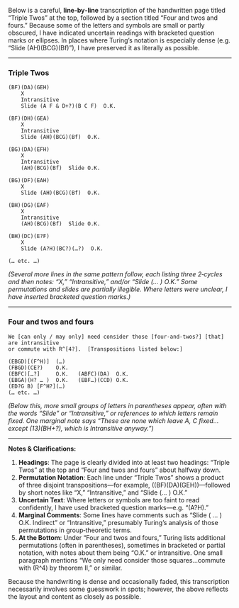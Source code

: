 Below is a careful, **line‐by‐line** transcription of the handwritten page titled “Triple Twos” at the top, followed by a section titled “Four and twos and fours.”  Because some of the letters and symbols are small or partly obscured, I have indicated uncertain readings with bracketed question marks or ellipses.  In places where Turing’s notation is especially dense (e.g. “Slide (AH)(BCG)(Bf)”), I have preserved it as literally as possible.

---

### **Triple Twos**

```
(BF)(DA)(GEH)
    X
    Intransitive
    Slide (A F & D+?)(B C F)  O.K.

(BF)(DH)(GEA)
    X
    Intransitive
    Slide (AH)(BCG)(Bf)  O.K.

(BG)(DA)(EFH)
    X
    Intransitive
    (AH)(BCG)(Bf)  Slide O.K.

(BG)(DF)(EAH)
    X
    Slide (AH)(BCG)(Bf)  O.K.

(BH)(DG)(EAF)
    X
    Intransitive
    (AH)(BCG)(Bf)  Slide O.K.

(BH)(DC)(E?F)
    X
    Slide (A?H)(BC?)(…?)  O.K.

(… etc. …)
```

*(Several more lines in the same pattern follow, each listing three 2‐cycles and then notes: “X,” “Intransitive,” and/or “Slide (… ) O.K.” Some permutations and slides are partially illegible.  Where letters were unclear, I have inserted bracketed question marks.)*

---

### **Four and twos and fours**

```
We [can only / may only] need consider those [four‐and‐twos?] [that] are intransitive
or commute with R^[4?].  [Transpositions listed below:]

(EBGD)[(F^H)]  (…)
(FBGD)(CE?)    O.K.
(EBFC)[…?]     O.K.   (ABFC)(DA)  O.K.
(EBGA)(H? … )  O.K.   (EBF…)(CCD) O.K.
(ED?G B) [F^H?](…) 
(… etc. …)
```

*(Below this, more small groups of letters in parentheses appear, often with the words “Slide” or “Intransitive,” or references to which letters remain fixed.  One marginal note says “These are none which leave A, C fixed…except (13)(BH+?), which is Intransitive anyway.”)*

---

**Notes & Clarifications:**

1. **Headings**: The page is clearly divided into at least two headings: “Triple Twos” at the top and “Four and twos and fours” about halfway down.  
2. **Permutation Notation**: Each line under “Triple Twos” shows a product of three disjoint transpositions—for example, \((BF)(DA)(GEH)\)—followed by short notes like “X,” “Intransitive,” and “Slide (… ) O.K.”  
3. **Uncertain Text**: Where letters or symbols are too faint to read confidently, I have used bracketed question marks—e.g. “(A?H).”  
4. **Marginal Comments**: Some lines have comments such as “Slide ( … ) O.K. Indirect” or “Intransitive,” presumably Turing’s analysis of those permutations in group‐theoretic terms.  
5. **At the Bottom**: Under “Four and twos and fours,” Turing lists additional permutations (often in parentheses), sometimes in bracketed or partial notation, with notes about them being “O.K.” or intransitive.  One small paragraph mentions “We only need consider those squares…commute with \(R^4\) by theorem II,” or similar.  

Because the handwriting is dense and occasionally faded, this transcription necessarily involves some guesswork in spots; however, the above reflects the layout and content as closely as possible.